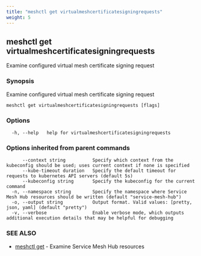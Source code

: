 ```yaml
---
title: "meshctl get virtualmeshcertificatesigningrequests"
weight: 5
---
```

## meshctl get virtualmeshcertificatesigningrequests

Examine configured virtual mesh certificate signing request

### Synopsis

Examine configured virtual mesh certificate signing request

```
meshctl get virtualmeshcertificatesigningrequests [flags]
```

### Options

```
  -h, --help   help for virtualmeshcertificatesigningrequests
```

### Options inherited from parent commands

```
      --context string          Specify which context from the kubeconfig should be used; uses current context if none is specified
      --kube-timeout duration   Specify the default timeout for requests to kubernetes API servers (default 5s)
      --kubeconfig string       Specify the kubeconfig for the current command
  -n, --namespace string        Specify the namespace where Service Mesh Hub resources should be written (default "service-mesh-hub")
  -o, --output string           Output format. Valid values: [pretty, json, yaml] (default "pretty")
  -v, --verbose                 Enable verbose mode, which outputs additional execution details that may be helpful for debugging
```

### SEE ALSO

* [meshctl get](../meshctl_get)	 - Examine Service Mesh Hub resources

